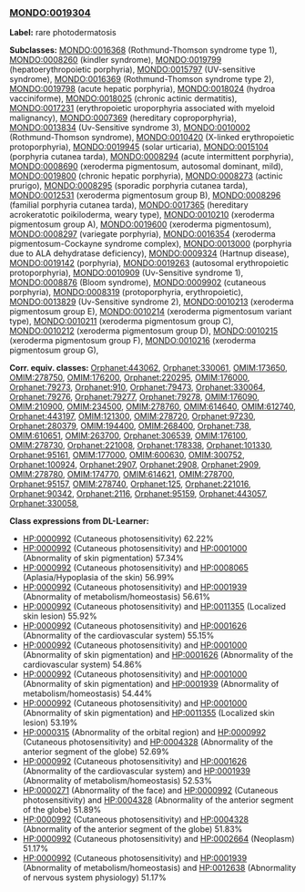 
### [MONDO:0019304](http://purl.obolibrary.org/obo/MONDO_0019304)
**Label:** rare photodermatosis

**Subclasses:** [MONDO:0016368](http://purl.obolibrary.org/obo/MONDO_0016368) (Rothmund-Thomson syndrome type 1), [MONDO:0008260](http://purl.obolibrary.org/obo/MONDO_0008260) (kindler syndrome), [MONDO:0019799](http://purl.obolibrary.org/obo/MONDO_0019799) (hepatoerythropoietic porphyria), [MONDO:0015797](http://purl.obolibrary.org/obo/MONDO_0015797) (UV-sensitive syndrome), [MONDO:0016369](http://purl.obolibrary.org/obo/MONDO_0016369) (Rothmund-Thomson syndrome type 2), [MONDO:0019798](http://purl.obolibrary.org/obo/MONDO_0019798) (acute hepatic porphyria), [MONDO:0018024](http://purl.obolibrary.org/obo/MONDO_0018024) (hydroa vacciniforme), [MONDO:0018025](http://purl.obolibrary.org/obo/MONDO_0018025) (chronic actinic dermatitis), [MONDO:0017231](http://purl.obolibrary.org/obo/MONDO_0017231) (erythropoietic uroporphyria associated with myeloid malignancy), [MONDO:0007369](http://purl.obolibrary.org/obo/MONDO_0007369) (hereditary coproporphyria), [MONDO:0013834](http://purl.obolibrary.org/obo/MONDO_0013834) (Uv-Sensitive syndrome 3), [MONDO:0010002](http://purl.obolibrary.org/obo/MONDO_0010002) (Rothmund-Thomson syndrome), [MONDO:0010420](http://purl.obolibrary.org/obo/MONDO_0010420) (X-linked erythropoietic protoporphyria), [MONDO:0019945](http://purl.obolibrary.org/obo/MONDO_0019945) (solar urticaria), [MONDO:0015104](http://purl.obolibrary.org/obo/MONDO_0015104) (porphyria cutanea tarda), [MONDO:0008294](http://purl.obolibrary.org/obo/MONDO_0008294) (acute intermittent porphyria), [MONDO:0008690](http://purl.obolibrary.org/obo/MONDO_0008690) (xeroderma pigmentosum, autosomal dominant, mild), [MONDO:0019800](http://purl.obolibrary.org/obo/MONDO_0019800) (chronic hepatic porphyria), [MONDO:0008273](http://purl.obolibrary.org/obo/MONDO_0008273) (actinic prurigo), [MONDO:0008295](http://purl.obolibrary.org/obo/MONDO_0008295) (sporadic porphyria cutanea tarda), [MONDO:0012531](http://purl.obolibrary.org/obo/MONDO_0012531) (xeroderma pigmentosum group B), [MONDO:0008296](http://purl.obolibrary.org/obo/MONDO_0008296) (familial porphyria cutanea tarda), [MONDO:0017365](http://purl.obolibrary.org/obo/MONDO_0017365) (hereditary acrokeratotic poikiloderma, weary type), [MONDO:0010210](http://purl.obolibrary.org/obo/MONDO_0010210) (xeroderma pigmentosum group A), [MONDO:0019600](http://purl.obolibrary.org/obo/MONDO_0019600) (xeroderma pigmentosum), [MONDO:0008297](http://purl.obolibrary.org/obo/MONDO_0008297) (variegate porphyria), [MONDO:0016354](http://purl.obolibrary.org/obo/MONDO_0016354) (xeroderma pigmentosum-Cockayne syndrome complex), [MONDO:0013000](http://purl.obolibrary.org/obo/MONDO_0013000) (porphyria due to ALA dehydratase deficiency), [MONDO:0009324](http://purl.obolibrary.org/obo/MONDO_0009324) (Hartnup disease), [MONDO:0019142](http://purl.obolibrary.org/obo/MONDO_0019142) (porphyria), [MONDO:0019263](http://purl.obolibrary.org/obo/MONDO_0019263) (autosomal erythropoietic protoporphyria), [MONDO:0010909](http://purl.obolibrary.org/obo/MONDO_0010909) (Uv-Sensitive syndrome 1), [MONDO:0008876](http://purl.obolibrary.org/obo/MONDO_0008876) (Bloom syndrome), [MONDO:0009902](http://purl.obolibrary.org/obo/MONDO_0009902) (cutaneous porphyria), [MONDO:0008319](http://purl.obolibrary.org/obo/MONDO_0008319) (protoporphyria, erythropoietic), [MONDO:0013829](http://purl.obolibrary.org/obo/MONDO_0013829) (Uv-Sensitive syndrome 2), [MONDO:0010213](http://purl.obolibrary.org/obo/MONDO_0010213) (xeroderma pigmentosum group E), [MONDO:0010214](http://purl.obolibrary.org/obo/MONDO_0010214) (xeroderma pigmentosum variant type), [MONDO:0010211](http://purl.obolibrary.org/obo/MONDO_0010211) (xeroderma pigmentosum group C), [MONDO:0010212](http://purl.obolibrary.org/obo/MONDO_0010212) (xeroderma pigmentosum group D), [MONDO:0010215](http://purl.obolibrary.org/obo/MONDO_0010215) (xeroderma pigmentosum group F), [MONDO:0010216](http://purl.obolibrary.org/obo/MONDO_0010216) (xeroderma pigmentosum group G), 

**Corr. equiv. classes:** [Orphanet:443062](http://www.orpha.net/ORDO/Orphanet_443062), [Orphanet:330061](http://www.orpha.net/ORDO/Orphanet_330061), [OMIM:173650](http://purl.obolibrary.org/obo/OMIM_173650), [OMIM:278750](http://purl.obolibrary.org/obo/OMIM_278750), [OMIM:176200](http://purl.obolibrary.org/obo/OMIM_176200), [Orphanet:220295](http://www.orpha.net/ORDO/Orphanet_220295), [OMIM:176000](http://purl.obolibrary.org/obo/OMIM_176000), [Orphanet:79273](http://www.orpha.net/ORDO/Orphanet_79273), [Orphanet:910](http://www.orpha.net/ORDO/Orphanet_910), [Orphanet:79473](http://www.orpha.net/ORDO/Orphanet_79473), [Orphanet:330064](http://www.orpha.net/ORDO/Orphanet_330064), [Orphanet:79276](http://www.orpha.net/ORDO/Orphanet_79276), [Orphanet:79277](http://www.orpha.net/ORDO/Orphanet_79277), [Orphanet:79278](http://www.orpha.net/ORDO/Orphanet_79278), [OMIM:176090](http://purl.obolibrary.org/obo/OMIM_176090), [OMIM:210900](http://purl.obolibrary.org/obo/OMIM_210900), [OMIM:234500](http://purl.obolibrary.org/obo/OMIM_234500), [OMIM:278760](http://purl.obolibrary.org/obo/OMIM_278760), [OMIM:614640](http://purl.obolibrary.org/obo/OMIM_614640), [OMIM:612740](http://purl.obolibrary.org/obo/OMIM_612740), [Orphanet:443197](http://www.orpha.net/ORDO/Orphanet_443197), [OMIM:121300](http://purl.obolibrary.org/obo/OMIM_121300), [OMIM:278720](http://purl.obolibrary.org/obo/OMIM_278720), [Orphanet:97230](http://www.orpha.net/ORDO/Orphanet_97230), [Orphanet:280379](http://www.orpha.net/ORDO/Orphanet_280379), [OMIM:194400](http://purl.obolibrary.org/obo/OMIM_194400), [OMIM:268400](http://purl.obolibrary.org/obo/OMIM_268400), [Orphanet:738](http://www.orpha.net/ORDO/Orphanet_738), [OMIM:610651](http://purl.obolibrary.org/obo/OMIM_610651), [OMIM:263700](http://purl.obolibrary.org/obo/OMIM_263700), [Orphanet:306539](http://www.orpha.net/ORDO/Orphanet_306539), [OMIM:176100](http://purl.obolibrary.org/obo/OMIM_176100), [OMIM:278730](http://purl.obolibrary.org/obo/OMIM_278730), [Orphanet:221008](http://www.orpha.net/ORDO/Orphanet_221008), [Orphanet:178338](http://www.orpha.net/ORDO/Orphanet_178338), [Orphanet:101330](http://www.orpha.net/ORDO/Orphanet_101330), [Orphanet:95161](http://www.orpha.net/ORDO/Orphanet_95161), [OMIM:177000](http://purl.obolibrary.org/obo/OMIM_177000), [OMIM:600630](http://purl.obolibrary.org/obo/OMIM_600630), [OMIM:300752](http://purl.obolibrary.org/obo/OMIM_300752), [Orphanet:100924](http://www.orpha.net/ORDO/Orphanet_100924), [Orphanet:2907](http://www.orpha.net/ORDO/Orphanet_2907), [Orphanet:2908](http://www.orpha.net/ORDO/Orphanet_2908), [Orphanet:2909](http://www.orpha.net/ORDO/Orphanet_2909), [OMIM:278780](http://purl.obolibrary.org/obo/OMIM_278780), [OMIM:174770](http://purl.obolibrary.org/obo/OMIM_174770), [OMIM:614621](http://purl.obolibrary.org/obo/OMIM_614621), [OMIM:278700](http://purl.obolibrary.org/obo/OMIM_278700), [Orphanet:95157](http://www.orpha.net/ORDO/Orphanet_95157), [OMIM:278740](http://purl.obolibrary.org/obo/OMIM_278740), [Orphanet:125](http://www.orpha.net/ORDO/Orphanet_125), [Orphanet:221016](http://www.orpha.net/ORDO/Orphanet_221016), [Orphanet:90342](http://www.orpha.net/ORDO/Orphanet_90342), [Orphanet:2116](http://www.orpha.net/ORDO/Orphanet_2116), [Orphanet:95159](http://www.orpha.net/ORDO/Orphanet_95159), [Orphanet:443057](http://www.orpha.net/ORDO/Orphanet_443057), [Orphanet:330058](http://www.orpha.net/ORDO/Orphanet_330058), 

**Class expressions from DL-Learner:**

- [HP:0000992](http://purl.obolibrary.org/obo/HP_0000992) (Cutaneous photosensitivity) 62.22%
- [HP:0000992](http://purl.obolibrary.org/obo/HP_0000992) (Cutaneous photosensitivity) and [HP:0001000](http://purl.obolibrary.org/obo/HP_0001000) (Abnormality of skin pigmentation) 57.34%
- [HP:0000992](http://purl.obolibrary.org/obo/HP_0000992) (Cutaneous photosensitivity) and [HP:0008065](http://purl.obolibrary.org/obo/HP_0008065) (Aplasia/Hypoplasia of the skin) 56.99%
- [HP:0000992](http://purl.obolibrary.org/obo/HP_0000992) (Cutaneous photosensitivity) and [HP:0001939](http://purl.obolibrary.org/obo/HP_0001939) (Abnormality of metabolism/homeostasis) 56.61%
- [HP:0000992](http://purl.obolibrary.org/obo/HP_0000992) (Cutaneous photosensitivity) and [HP:0011355](http://purl.obolibrary.org/obo/HP_0011355) (Localized skin lesion) 55.92%
- [HP:0000992](http://purl.obolibrary.org/obo/HP_0000992) (Cutaneous photosensitivity) and [HP:0001626](http://purl.obolibrary.org/obo/HP_0001626) (Abnormality of the cardiovascular system) 55.15%
- [HP:0000992](http://purl.obolibrary.org/obo/HP_0000992) (Cutaneous photosensitivity) and [HP:0001000](http://purl.obolibrary.org/obo/HP_0001000) (Abnormality of skin pigmentation) and [HP:0001626](http://purl.obolibrary.org/obo/HP_0001626) (Abnormality of the cardiovascular system) 54.86%
- [HP:0000992](http://purl.obolibrary.org/obo/HP_0000992) (Cutaneous photosensitivity) and [HP:0001000](http://purl.obolibrary.org/obo/HP_0001000) (Abnormality of skin pigmentation) and [HP:0001939](http://purl.obolibrary.org/obo/HP_0001939) (Abnormality of metabolism/homeostasis) 54.44%
- [HP:0000992](http://purl.obolibrary.org/obo/HP_0000992) (Cutaneous photosensitivity) and [HP:0001000](http://purl.obolibrary.org/obo/HP_0001000) (Abnormality of skin pigmentation) and [HP:0011355](http://purl.obolibrary.org/obo/HP_0011355) (Localized skin lesion) 53.19%
- [HP:0000315](http://purl.obolibrary.org/obo/HP_0000315) (Abnormality of the orbital region) and [HP:0000992](http://purl.obolibrary.org/obo/HP_0000992) (Cutaneous photosensitivity) and [HP:0004328](http://purl.obolibrary.org/obo/HP_0004328) (Abnormality of the anterior segment of the globe) 52.69%
- [HP:0000992](http://purl.obolibrary.org/obo/HP_0000992) (Cutaneous photosensitivity) and [HP:0001626](http://purl.obolibrary.org/obo/HP_0001626) (Abnormality of the cardiovascular system) and [HP:0001939](http://purl.obolibrary.org/obo/HP_0001939) (Abnormality of metabolism/homeostasis) 52.53%
- [HP:0000271](http://purl.obolibrary.org/obo/HP_0000271) (Abnormality of the face) and [HP:0000992](http://purl.obolibrary.org/obo/HP_0000992) (Cutaneous photosensitivity) and [HP:0004328](http://purl.obolibrary.org/obo/HP_0004328) (Abnormality of the anterior segment of the globe) 51.89%
- [HP:0000992](http://purl.obolibrary.org/obo/HP_0000992) (Cutaneous photosensitivity) and [HP:0004328](http://purl.obolibrary.org/obo/HP_0004328) (Abnormality of the anterior segment of the globe) 51.83%
- [HP:0000992](http://purl.obolibrary.org/obo/HP_0000992) (Cutaneous photosensitivity) and [HP:0002664](http://purl.obolibrary.org/obo/HP_0002664) (Neoplasm) 51.17%
- [HP:0000992](http://purl.obolibrary.org/obo/HP_0000992) (Cutaneous photosensitivity) and [HP:0001939](http://purl.obolibrary.org/obo/HP_0001939) (Abnormality of metabolism/homeostasis) and [HP:0012638](http://purl.obolibrary.org/obo/HP_0012638) (Abnormality of nervous system physiology) 51.17%


